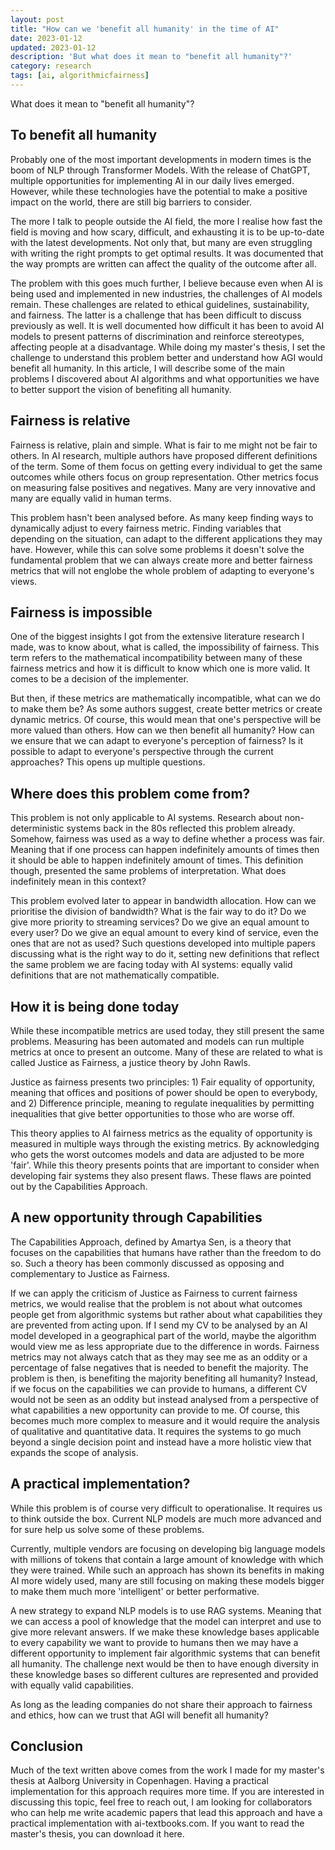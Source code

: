 ```yaml
---
layout: post
title: "How can we 'benefit all humanity' in the time of AI"
date: 2023-01-12
updated: 2023-01-12
description: 'But what does it mean to "benefit all humanity"?'
category: research
tags: [ai, algorithmicfairness]
---
```

What does it mean to "benefit all humanity"?

## To benefit all humanity
Probably one of the most important developments in modern times is the boom of NLP through Transformer Models. With the release of ChatGPT, multiple opportunities for implementing AI in our daily lives emerged. However, while these technologies have the potential to make a positive impact on the world, there are still big barriers to consider.

The more I talk to people outside the AI field, the more I realise how fast the field is moving and how scary, difficult, and exhausting it is to be up-to-date with the latest developments. Not only that, but many are even struggling with writing the right prompts to get optimal results. It was documented that the way prompts are written can affect the quality of the outcome after all.

The problem with this goes much further, I believe because even when AI is being used and implemented in new industries, the challenges of AI models remain. These challenges are related to ethical guidelines, sustainability, and fairness. The latter is a challenge that has been difficult to discuss previously as well. It is well documented how difficult it has been to avoid AI models to present patterns of discrimination and reinforce stereotypes, affecting people at a disadvantage.
While doing my master's thesis, I set the challenge to understand this problem better and understand how AGI would benefit all humanity. In this article, I will describe some of the main problems I discovered about AI algorithms and what opportunities we have to better support the vision of benefiting all humanity.
## Fairness is relative
Fairness is relative, plain and simple. What is fair to me might not be fair to others. In AI research, multiple authors have proposed different definitions of the term. Some of them focus on getting every individual to get the same outcomes while others focus on group representation. Other metrics focus on measuring false positives and negatives. Many are very innovative and many are equally valid in human terms.

This problem hasn't been analysed before. As many keep finding ways to dynamically adjust to every fairness metric. Finding variables that depending on the situation, can adapt to the different applications they may have. However, while this can solve some problems it doesn't solve the fundamental problem that we can always create more and better fairness metrics that will not englobe the whole problem of adapting to everyone's views.
## Fairness is impossible
One of the biggest insights I got from the extensive literature research I made, was to know about, what is called, the impossibility of fairness. This term refers to the mathematical incompatibility between many of these fairness metrics and how it is difficult to know which one is more valid. It comes to be a decision of the implementer.

But then, if these metrics are mathematically incompatible, what can we do to make them be? As some authors suggest, create better metrics or create dynamic metrics. Of course, this would mean that one's perspective will be more valued than others. How can we then benefit all humanity? How can we ensure that we can adapt to everyone's perception of fairness? Is it possible to adapt to everyone's perspective through the current approaches? This opens up multiple questions.
## Where does this problem come from?
This problem is not only applicable to AI systems. Research about non-deterministic systems back in the 80s reflected this problem already. Somehow, fairness was used as a way to define whether a process was fair. Meaning that if one process can happen indefinitely amounts of times then it should be able to happen indefinitely amount of times. This definition though, presented the same problems of interpretation. What does indefinitely mean in this context?

This problem evolved later to appear in bandwidth allocation. How can we prioritise the division of bandwidth? What is the fair way to do it? Do we give more priority to streaming services? Do we give an equal amount to every user? Do we give an equal amount to every kind of service, even the ones that are not as used? Such questions developed into multiple papers discussing what is the right way to do it, setting new definitions that reflect the same problem we are facing today with AI systems: equally valid definitions that are not mathematically compatible.
## How it is being done today
While these incompatible metrics are used today, they still present the same problems. Measuring has been automated and models can run multiple metrics at once to present an outcome. Many of these are related to what is called Justice as Fairness, a justice theory by John Rawls.

Justice as fairness presents two principles: 1) Fair equality of opportunity, meaning that offices and positions of power should be open to everybody, and 2) Difference principle, meaning to regulate inequalities by permitting inequalities that give better opportunities to those who are worse off.

This theory applies to AI fairness metrics as the equality of opportunity is measured in multiple ways through the existing metrics. By acknowledging who gets the worst outcomes models and data are adjusted to be more 'fair'. While this theory presents points that are important to consider when developing fair systems they also present flaws. These flaws are pointed out by the Capabilities Approach.
## A new opportunity through Capabilities
The Capabilities Approach, defined by Amartya Sen, is a theory that focuses on the capabilities that humans have rather than the freedom to do so. Such a theory has been commonly discussed as opposing and complementary to Justice as Fairness.

If we can apply the criticism of Justice as Fairness to current fairness metrics, we would realise that the problem is not about what outcomes people get from algorithmic systems but rather about what capabilities they are prevented from acting upon. If I send my CV to be analysed by an AI model developed in a geographical part of the world, maybe the algorithm would view me as less appropriate due to the difference in words. Fairness metrics may not always catch that as they may see me as an oddity or a percentage of false negatives that is needed to benefit the majority. The problem is then, is benefiting the majority benefiting all humanity?
Instead, if we focus on the capabilities we can provide to humans, a different CV would not be seen as an oddity but instead analysed from a perspective of what capabilities a new opportunity can provide to me. Of course, this becomes much more complex to measure and it would require the analysis of qualitative and quantitative data. It requires the systems to go much beyond a single decision point and instead have a more holistic view that expands the scope of analysis.
## A practical implementation?
While this problem is of course very difficult to operationalise. It requires us to think outside the box. Current NLP models are much more advanced and for sure help us solve some of these problems.

Currently, multiple vendors are focusing on developing big language models with millions of tokens that contain a large amount of knowledge with which they were trained. While such an approach has shown its benefits in making AI more widely used, many are still focusing on making these models bigger to make them much more 'intelligent' or better performative.

A new strategy to expand NLP models is to use RAG systems. Meaning that we can access a pool of knowledge that the model can interpret and use to give more relevant answers. If we make these knowledge bases applicable to every capability we want to provide to humans then we may have a different opportunity to implement fair algorithmic systems that can benefit all humanity. The challenge next would be then to have enough diversity in these knowledge bases so different cultures are represented and provided with equally valid capabilities.

As long as the leading companies do not share their approach to fairness and ethics, how can we trust that AGI will benefit all humanity?
## Conclusion
Much of the text written above comes from the work I made for my master's thesis at Aalborg University in Copenhagen. Having a practical implementation for this approach requires more time. If you are interested in discussing this topic, feel free to reach out, I am looking for collaborators who can help me write academic papers that lead this approach and have a practical implementation with ai-textbooks.com.
If you want to read the master's thesis, you can download it here.
